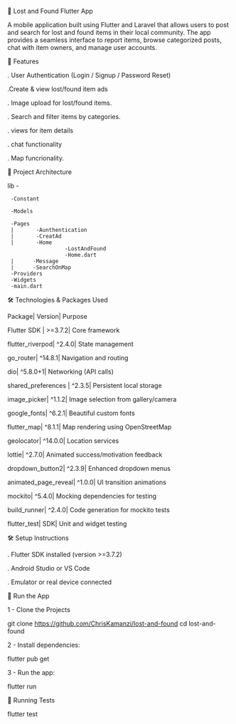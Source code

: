 📱 Lost and Found Flutter App

A mobile application built using Flutter and Laravel that allows users to post and search for lost and found items in their local community. The app provides a seamless interface to report items, browse categorized posts, chat with item owners, and manage user accounts.

📌 Features

. User Authentication (Login / Signup / Password Reset)

.Create & view lost/found item ads

. Image upload for lost/found items.

. Search and filter items by categories.

. views for item details 

. chat functionality

. Map funcrionality. 

📁 Project Architecture

lib -
     
     -Constant
     
     -Models
     
     -Pages
     |       -Aunthentication 
     |       -CreatAd
     |       -Home
                      -LostAndFound
                      -Home.dart
     |      -Message
     |      -SearchOnMap
     -Providers
     -Widgets
     -main.dart

🛠 Technologies & Packages Used

Package|	                       Version|	                 Purpose

Flutter SDK |	              >=3.7.2|	                Core framework

flutter_riverpod|	         ^2.4.0|	                State management

go_router|             ^14.8.1|	                Navigation and routing

dio|	                      ^5.8.0+1|	                Networking (API calls)

shared_preferences |    	      ^2.3.5|	                Persistent local storage

image_picker|	              ^1.1.2|	                Image selection from gallery/camera

google_fonts|	              ^6.2.1|	                Beautiful custom fonts


flutter_map|	              ^8.1.1|	                Map rendering using OpenStreetMap

geolocator|	              ^14.0.0|	                Location services

lottie|	                      ^2.7.0|	                Animated success/motivation feedback

dropdown_button2|	      ^2.3.9|	                Enhanced dropdown menus

animated_page_reveal|	      ^1.0.0|	                UI transition animations

mockito|	                      ^5.4.0|                Mocking dependencies for testing

build_runner|	              ^2.4.0|	               Code generation for mockito tests

flutter_test|	             SDK|	                Unit and widget testing


🛠 Setup Instructions

. Flutter SDK installed (version >=3.7.2)

. Android Studio or VS Code

. Emulator or real device connected

🚀 Run the App

1 - Clone the Projects

git clone https://github.com/ChrisKamanzi/lost-and-found
cd lost-and-found

2 - Install dependencies:

flutter pub get

3 - Run the app:

flutter run 

🧪 Running Tests

flutter test

 







